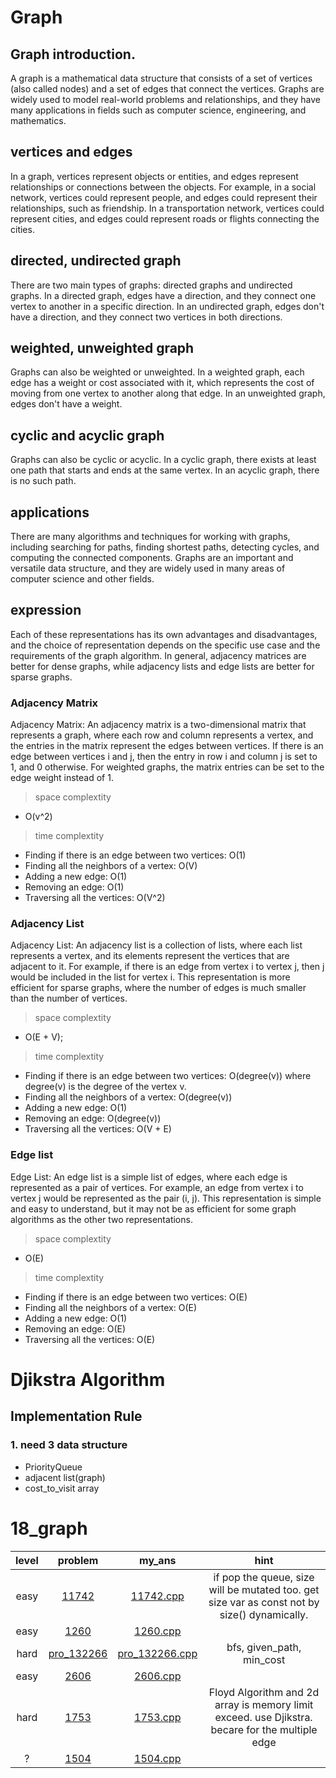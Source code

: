 # Graph
## Graph introduction.
A graph is a mathematical data structure that consists of a set of vertices (also called nodes) and a set of edges that connect the vertices. Graphs are widely used to model real-world problems and relationships, and they have many applications in fields such as computer science, engineering, and mathematics.

## vertices and edges
In a graph, vertices represent objects or entities, and edges represent relationships or connections between the objects. For example, in a social network, vertices could represent people, and edges could represent their relationships, such as friendship. In a transportation network, vertices could represent cities, and edges could represent roads or flights connecting the cities.

## directed, undirected graph
There are two main types of graphs: directed graphs and undirected graphs. In a directed graph, edges have a direction, and they connect one vertex to another in a specific direction. In an undirected graph, edges don't have a direction, and they connect two vertices in both directions.

## weighted, unweighted graph
Graphs can also be weighted or unweighted. In a weighted graph, each edge has a weight or cost associated with it, which represents the cost of moving from one vertex to another along that edge. In an unweighted graph, edges don't have a weight.

## cyclic and acyclic graph
Graphs can also be cyclic or acyclic. In a cyclic graph, there exists at least one path that starts and ends at the same vertex. In an acyclic graph, there is no such path.

## applications
There are many algorithms and techniques for working with graphs, including searching for paths, finding shortest paths, detecting cycles, and computing the connected components. Graphs are an important and versatile data structure, and they are widely used in many areas of computer science and other fields.

## expression
Each of these representations has its own advantages and disadvantages, and the choice of representation depends on the specific use case and the requirements of the graph algorithm. In general, adjacency matrices are better for dense graphs, while adjacency lists and edge lists are better for sparse graphs.

### Adjacency Matrix
Adjacency Matrix: An adjacency matrix is a two-dimensional matrix that represents a graph, where each row and column represents a vertex, and the entries in the matrix represent the edges between vertices. If there is an edge between vertices i and j, then the entry in row i and column j is set to 1, and 0 otherwise. For weighted graphs, the matrix entries can be set to the edge weight instead of 1.
> space complextity 
- O(v^2)

>  time complextity 
-  Finding if there is an edge between two vertices: O(1)
- Finding all the neighbors of a vertex: O(V)
- Adding a new edge: O(1)
- Removing an edge: O(1)
- Traversing all the vertices: O(V^2)

### Adjacency List
Adjacency List: An adjacency list is a collection of lists, where each list represents a vertex, and its elements represent the vertices that are adjacent to it. For example, if there is an edge from vertex i to vertex j, then j would be included in the list for vertex i. This representation is more efficient for sparse graphs, where the number of edges is much smaller than the number of vertices.
> space complextity
- O(E + V);

> time complextity
- Finding if there is an edge between two vertices: O(degree(v)) where degree(v) is the degree of the vertex v.
- Finding all the neighbors of a vertex: O(degree(v))
- Adding a new edge: O(1)
- Removing an edge: O(degree(v))
- Traversing all the vertices: O(V + E)


### Edge list
Edge List: An edge list is a simple list of edges, where each edge is represented as a pair of vertices. For example, an edge from vertex i to vertex j would be represented as the pair (i, j). This representation is simple and easy to understand, but it may not be as efficient for some graph algorithms as the other two representations.
> space complextity
- O(E)

> time complextity

- Finding if there is an edge between two vertices: O(E)
- Finding all the neighbors of a vertex: O(E)
- Adding a new edge: O(1)
- Removing an edge: O(E)
- Traversing all the vertices: O(E)

# Djikstra Algorithm
## Implementation Rule
### 1. need 3 data structure
- PriorityQueue
- adjacent list(graph)
- cost_to_visit array


# 18_graph
| level | problem | my_ans | hint |
| :--: | :--: | :--: | :--: |
| easy | [11742](https://www.acmicpc.net/problem/11742) | [11742.cpp](./11742/11742.cpp) | if pop the queue, size will be mutated too. get size var as const not by size() dynamically. |
| easy | [1260](https://www.acmicpc.net/problem/1260) | [1260.cpp](./1260/1260.cpp) |  |
| hard | [pro_132266](https://school.programmers.co.kr/learn/courses/30/lessons/132266) | [pro_132266.cpp](./pro_132266/pro_132266.cpp) | bfs, given_path, min_cost |
| easy | [2606](https://www.acmicpc.net/problem/2606) | [2606.cpp](./2606/2606.cpp) |  |
| hard | [1753](https://www.acmicpc.net/problem/1753) | [1753.cpp](./1753/1753.cpp) | Floyd Algorithm and 2d array is memory limit exceed. use Djikstra. becare for the multiple edge |
| ? | [1504](https://www.acmicpc.net/problem/1504) | [1504.cpp](./1504/1504.cpp) |  |
